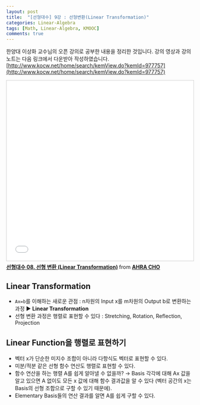 ```yaml
---
layout: post
title:  "[선형대수] 9강 : 선형변환(Linear Transformation)"
categories: Linear-Algebra
tags: [Math, Linear-Algebra, KMOOC]
comments: true
---
```


한양대 이상화 교수님의 오픈 강의로 공부한 내용을 정리한 것입니다. 강의 영상과 강의 노트는 다음 링크에서 다운받아 작성하였습니다.  
[http://www.kocw.net/home/search/kemView.do?kemId=977757](http://www.kocw.net/home/search/kemView.do?kemId=977757)   

<iframe src="//www.slideshare.net/slideshow/embed_code/key/iiuwZSDB3rWod7" width="595" height="485" frameborder="0" marginwidth="0" marginheight="0" scrolling="no" style="border:1px solid #CCC; border-width:1px; margin-bottom:5px; max-width: 100%;" allowfullscreen> </iframe> <div style="margin-bottom:5px"> <strong> <a href="//www.slideshare.net/ahra-cho/08-linear-transformation" title="선형대수 08. 선형 변환 (Linear Transformation)" target="_blank">선형대수 08. 선형 변환 (Linear Transformation)</a> </strong> from <strong><a href="https://www.slideshare.net/ahra-cho" target="_blank">AHRA CHO</a></strong> </div>

## Linear Transformation
- `Ax=b`를 이해하는 새로운 관점 : n차원의 Input x를 m차원의 Output b로 변환하는 과정 ▶ **Linear Transformation**
- 선형 변환 과정은 행렬로 표현할 수 있다 : Stretching, Rotation, Reflection, Projection

## Linear Function을 행렬로 표현하기
- 벡터 x가 단순한 미지수 조합이 아니라 다항식도 벡터로 표현할 수 있다.
- 미분/적분 같은 선형 함수 연산도 행렬로 표현할 수 있다.  
- 함수 연산을 하는 행렬 A를 쉽게 알아낼 수 없을까? → Basis 각각에 대해 Ax 값을 알고 있으면 A 없이도 모든 x 값에 대해 함수 결과값을 알 수 있다 (벡터 공간의 x는 Basis의 선형 조합으로 구할 수 있기 때문에).  
- Elementary Basis들의 연산 결과를 알면 A를 쉽게 구할 수 있다.  

